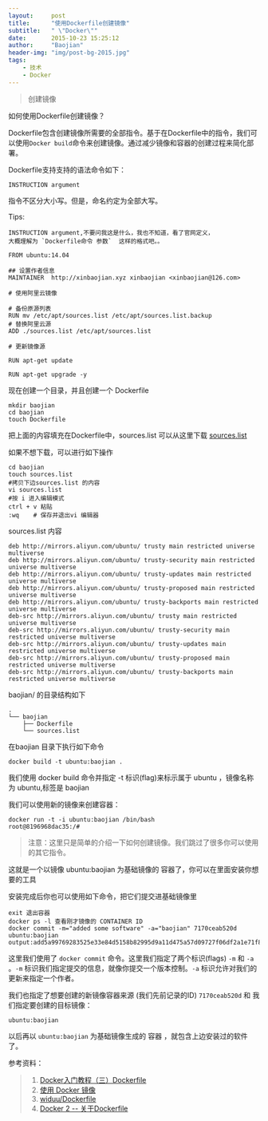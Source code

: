 ```yaml
---
layout:     post
title:      "使用Dockerfile创建镜像"
subtitle:   " \"Docker\""
date:       2015-10-23 15:25:12
author:     "Baojian"
header-img: "img/post-bg-2015.jpg"
tags:
    - 技术
    - Docker
---
```


> 创建镜像

如何使用Dockerfile创建镜像？

Dockerfile包含创建镜像所需要的全部指令。基于在Dockerfile中的指令，我们可以使用`Docker build`命令来创建镜像。通过减少镜像和容器的创建过程来简化部署。

Dockerfile支持支持的语法命令如下：

	INSTRUCTION argument

指令不区分大小写。但是，命名约定为全部大写。

Tips:
	
	INSTRUCTION argument,不要问我这是什么，我也不知道，看了官网定义，
	大概理解为 `Dockerfile命令 参数`  这样的格式吧。。

<!--more-->

```
FROM ubuntu:14.04

## 设置作者信息
MAINTAINER	http://xinbaojian.xyz xinbaojian <xinbaojian@126.com>

# 使用阿里云镜像

# 备份原源列表
RUN mv /etc/apt/sources.list /etc/apt/sources.list.backup
# 替换阿里云源
ADD ./sources.list /etc/apt/sources.list

# 更新镜像源

RUN apt-get update

RUN apt-get upgrade -y

```

现在创建一个目录，并且创建一个 Dockerfile

	mkdir baojian
	cd baojian
	touch Dockerfile

把上面的内容填充在Dockerfile中，sources.list 可以从这里下载 [sources.list](https://github.com/widuu/Dockerfile/blob/master/sources.list)

如果不想下载，可以进行如下操作

	cd baojian
	touch sources.list
	#拷贝下边sources.list 的内容
	vi sources.list
	#按 i 进入编辑模式
	ctrl + v 粘贴
	:wq    # 保存并退出vi 编辑器


sources.list 内容
```
deb http://mirrors.aliyun.com/ubuntu/ trusty main restricted universe multiverse
deb http://mirrors.aliyun.com/ubuntu/ trusty-security main restricted universe multiverse
deb http://mirrors.aliyun.com/ubuntu/ trusty-updates main restricted universe multiverse
deb http://mirrors.aliyun.com/ubuntu/ trusty-proposed main restricted universe multiverse
deb http://mirrors.aliyun.com/ubuntu/ trusty-backports main restricted universe multiverse
deb-src http://mirrors.aliyun.com/ubuntu/ trusty main restricted universe multiverse
deb-src http://mirrors.aliyun.com/ubuntu/ trusty-security main restricted universe multiverse
deb-src http://mirrors.aliyun.com/ubuntu/ trusty-updates main restricted universe multiverse
deb-src http://mirrors.aliyun.com/ubuntu/ trusty-proposed main restricted universe multiverse
deb-src http://mirrors.aliyun.com/ubuntu/ trusty-backports main restricted universe multiverse
```

baojian/ 的目录结构如下
```
.
└── baojian
    ├── Dockerfile
    └── sources.list
```

在baojian 目录下执行如下命令

	docker build -t ubuntu:baojian .

我们使用 docker build 命令并指定 -t 标识(flag)来标示属于 ubuntu ，镜像名称为 ubuntu,标签是 baojian


我们可以使用新的镜像来创建容器：

	docker run -t -i ubuntu:baojian /bin/bash
	root@8196968dac35:/#

> 注意：这里只是简单的介绍一下如何创建镜像。我们跳过了很多你可以使用的其它指令。

这就是一个以镜像 ubuntu:baojian 为基础镜像的 容器了，你可以在里面安装你想要的工具

安装完成后你也可以使用如下命令，把它们提交进基础镜像里

	exit 退出容器
	docker ps -l 查看刚才镜像的 CONTAINER ID
	docker commit -m="added some software" -a="baojian" 7170ceab520d ubuntu:baojian
	output:add5a99769283525e33e84d5158b82995d9a11d475a57d09727f06df2a1e71f8

这里我们使用了 `docker commit` 命令。这里我们指定了两个标识(flags) `-m` 和 `-a` 。`-m` 标识我们指定提交的信息，就像你提交一个版本控制。`-a` 标识允许对我们的更新来指定一个作者。

我们也指定了想要创建的新镜像容器来源 (我们先前记录的ID) `7170ceab520d` 和 我们指定要创建的目标镜像：

`ubuntu:baojian`

以后再以 `ubuntu:baojian` 为基础镜像生成的 容器 ，就包含上边安装过的软件了。

参考资料：
> 1) [Docker入门教程（三）Dockerfile](http://dockone.io/article/103)
> 2) [使用 Docker 镜像](http://docker.widuu.com/userguide/dockerimages.html)
> 3) [widuu/Dockerfile](https://github.com/widuu/Dockerfile)
> 4) [Docker 2 -- 关于Dockerfile](http://blog.tankywoo.com/docker/2014/05/08/docker-2-dockerfile.html)